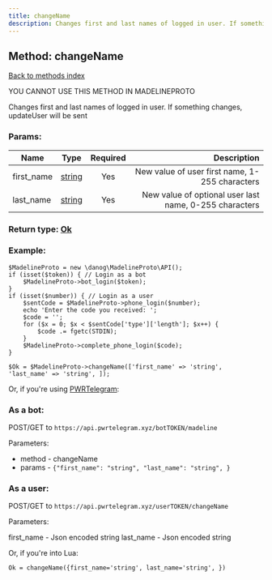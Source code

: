 ```yaml
---
title: changeName
description: Changes first and last names of logged in user. If something changes, updateUser will be sent
---
```

## Method: changeName  
[Back to methods index](index.md)


YOU CANNOT USE THIS METHOD IN MADELINEPROTO


Changes first and last names of logged in user. If something changes, updateUser will be sent

### Params:

| Name     |    Type       | Required | Description |
|----------|:-------------:|:--------:|------------:|
|first\_name|[string](../types/string.md) | Yes|New value of user first name, 1-255 characters|
|last\_name|[string](../types/string.md) | Yes|New value of optional user last name, 0-255 characters|


### Return type: [Ok](../types/Ok.md)

### Example:


```
$MadelineProto = new \danog\MadelineProto\API();
if (isset($token)) { // Login as a bot
    $MadelineProto->bot_login($token);
}
if (isset($number)) { // Login as a user
    $sentCode = $MadelineProto->phone_login($number);
    echo 'Enter the code you received: ';
    $code = '';
    for ($x = 0; $x < $sentCode['type']['length']; $x++) {
        $code .= fgetc(STDIN);
    }
    $MadelineProto->complete_phone_login($code);
}

$Ok = $MadelineProto->changeName(['first_name' => 'string', 'last_name' => 'string', ]);
```

Or, if you're using [PWRTelegram](https://pwrtelegram.xyz):

### As a bot:

POST/GET to `https://api.pwrtelegram.xyz/botTOKEN/madeline`

Parameters:

* method - changeName
* params - `{"first_name": "string", "last_name": "string", }`



### As a user:

POST/GET to `https://api.pwrtelegram.xyz/userTOKEN/changeName`

Parameters:

first_name - Json encoded string
last_name - Json encoded string



Or, if you're into Lua:

```
Ok = changeName({first_name='string', last_name='string', })
```

